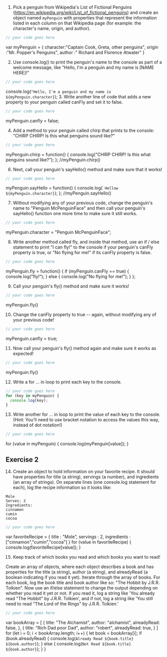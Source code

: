 1. Pick a penguin from Wikipedia's List of Fictional Penguins (https://en.wikipedia.org/wiki/List_of_fictional_penguins) and create an object named `myPenguin` with properties that represent the information listed in each column on that Wikipedia page (for example: the character's name, origin, and author).

```js
// your code goes here
```
var myPenguin = {
  character:"Captain Cook, Greta, other penguins",
  origin :"Mr. Popper's Penguins",
  author :"	Richard and Florence Atwater"
}

2. Use console.log() to print the penguin's name to the console as part of a welcome message, like "Hello, I'm a penguin and my name is [NAME HERE]!"

```js
// your code goes here
```
console.log(`"Hello, I'm a penguin and my name is ${myPenguin.character}`);
3. Write another line of code that adds a new property to your penguin called canFly and set it to false.

```js
// your code goes here
```
myPenguin.canfly = false;

4. Add a method to your penguin called chirp that prints to the console: "CHIRP CHIRP! Is this what penguins sound like?"

```js
// your code goes here
```
myPenguin.chirp = function() {
  console.log("CHIRP CHIRP! Is this what penguins sound like?");
};
//myPenguin.chirp()


6. Next, call your penguin's sayHello() method and make sure that it works!

```js
// your code goes here
```
myPenguin.sayHello = function() {
  console.log(` Hellow ${myPenguin.character}`);
};
//myPenguin.sayHello()

7. Without modifying any of your previous code, change the penguin's name to "Penguin McPenguinFace" and then call your penguin's sayHello() function one more time to make sure it still works.

```js
// your code goes here
```
myPenguin.character = "Penguin McPenguinFace";

8. Write another method called fly, and inside that method, use an if / else statement to print "I can fly!" to the console if your penguin's canFly property is true, or "No flying for me!" if its canFly property is false.

```js
// your code goes here
```
myPenguin.fly = function() {
  if (myPenguin.canFly == true) {
    console.log("fly!");
  } else {
    console.log("No flying for me!");
  }
};

9. Call your penguin's fly() method and make sure it works!

```js
// your code goes here
```
myPenguin.fly()

10. Change the canFly property to true -- again, without modifying any of your previous code!

```js
// your code goes here
```
myPenguin.canfly = true;

11. Now call your penguin's fly() method again and make sure it works as expected!

```js
// your code goes here
```
myPenguin.fly()

12. Write a for ... in loop to print each key to the console.

```js
// your code goes here
for (key in myPenguin) {
  console.log(key);
}
```

13. Write another for ... in loop to print the value of each key to the console. (Hint: You'll need to use bracket notation to access the values this way, instead of dot notation!)

```js
// your code goes here
```
for (value in myPenguin) {
  console.log(myPenguin[value]);
}

## Exercise 2
 14. Create an object to hold information on your favorite recipe. It should have properties for title (a string), servings (a number), and ingredients (an array of strings).
 On separate lines (one console.log statement for each), log the recipe information so it looks like:
 ```
 Mole
 Serves: 2
 Ingredients:
 cinnamon
 cumin
 cocoa
```

```js
// your code goes here
```
var favoriteRecipe = {
  title : "Mole",
  servings : 2,
  ingredients : ["cinnamon","cumin","cocoa"]
}
  for (value in favoriteRecipe) {
    console.log(favoriteRecipe[value]);
  }

 15. Keep track of which books you read and which books you want to read!

 Create an array of objects, where each object describes a book and has properties for the title (a string), author (a string), and alreadyRead (a boolean indicating if you read it yet).
 Iterate through the array of books. For each book, log the book title and book author like so: "The Hobbit by J.R.R. Tolkien".
 Now use an if/else statement to change the output depending on whether you read it yet or not. If you read it, log a string like 'You already read "The Hobbit" by J.R.R. Tolkien', and if not, log a string like 'You still need to read "The Lord of the Rings" by J.R.R. Tolkien.'

 ```js
// your code goes here
```
var bookArray = [
    {
    title: "The Alchamist",
    author: "alchamist",
    alreadyRead: false,
  },
  {
  title: "Rich Dad poor Dad",
  author: "robert", 
  alreadyRead: true,
  }
]
for (let i = 0; i < bookArray.length; i++) {
  let book = bookArray[i];
  if (book.alreadyRead) {
    console.log(`Already Read ${book.title} ${book.author}`);
  } else {
    console.log(`Not Read ${book.title} ${book.author}`);
  }
}